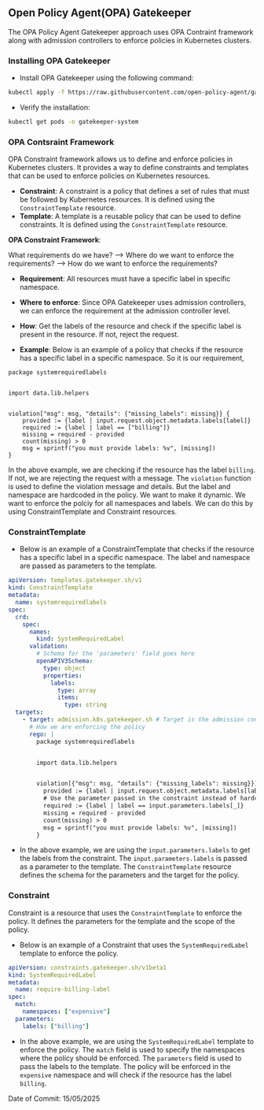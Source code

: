 ## Open Policy Agent(OPA) Gatekeeper

The OPA Policy Agent Gatekeeper approach uses OPA Contraint framework along with admission controllers to enforce policies in Kubernetes clusters. 

### Installing OPA Gatekeeper

- Install OPA Gatekeeper using the following command:
```bash
kubectl apply -f https://raw.githubusercontent.com/open-policy-agent/gatekeeper/v3.14.0/deploy/gatekeeper
```
- Verify the installation:
```bash
kubectl get pods -n gatekeeper-system
```

### OPA Contsraint Framework

OPA Constraint framework allows us to define and enforce policies in Kubernetes clusters. It provides a way to define constraints and templates that can be used to enforce policies on Kubernetes resources.
- **Constraint**: A constraint is a policy that defines a set of rules that must be followed by Kubernetes resources. It is defined using the `ConstraintTemplate` resource.
- **Template**: A template is a reusable policy that can be used to define constraints. It is defined using the `ConstraintTemplate` resource.

**OPA Constraint Framework**:

What requirements do we have? --> Where do we want to enforce the requirements? --> How do we want to enforce the requirements?<br>

- **Requirement**: All resources must have a specific label in specific namespace.
- **Where to enforce**: Since OPA Gatekeeper uses admission controllers, we can enforce the requirement at the admission controller level.
- **How**: Get the labels of the resource and check if the specific label is present in the resource. If not, reject the request.

- **Example**: Below is an example of a policy that checks if the resource has a specific label in a specific namespace. So it is our requirement,
```rego
package systemrequiredlabels


import data.lib.helpers


violation["msg": msg, "details": {"missing_labels": missing}} {
    provided := {label | input.request.object.metadata.labels[label]}
    required := {label | label == ["billing"]}
    missing = required - provided
    count(missing) > 0
    msg = sprintf("you must provide labels: %v", [missing])
}
```

In the above example, we are checking if the resource has the label `billing`. If not, we are rejecting the request with a message. The `violation` function is used to define the violation message and details. But the label and namespace are hardcoded in the policy. We want to make it dynamic. We want to enforce the polciy for all namespaces and labels. We can do this by using ConstraintTemplate and Constraint resources.

### ConstraintTemplate

- Below is an example of a ConstraintTemplate that checks if the resource has a specific label in a specific namespace. The label and namespace are passed as parameters to the template.

```yaml
apiVersion: templates.gatekeeper.sh/v1
kind: ConstraintTemplate
metadata:
  name: systemrequiredlabels
spec:
  crd:
    spec:
      names:
        kind: SystemRequiredLabel
      validation:
        # Schema for the 'parameters' field goes here
        openAPIV3Schema:
          type: object
          properties:
            labels:
              type: array
              items:
                type: string
  targets:
    - target: admission.k8s.gatekeeper.sh # Target is the admission controller(Where we want to enforce the policy)
      # How we are enforcing the policy 
      rego: |
        package systemrequiredlabels


        import data.lib.helpers


        violation[{"msg": msg, "details": {"missing_labels": missing}}] {
          provided := {label | input.request.object.metadata.labels[label]}
          # Use the parameter passed in the constraint instead of hardcoding
          required := {label | label == input.parameters.labels[_]}
          missing = required - provided
          count(missing) > 0
          msg = sprintf("you must provide labels: %v", [missing])
        }
```

- In the above example, we are using the `input.parameters.labels` to get the labels from the constraint. The `input.parameters.labels` is passed as a parameter to the template. The `ConstraintTemplate` resource defines the schema for the parameters and the target for the policy.

### Constraint

Constraint is a resource that uses the `ConstraintTemplate` to enforce the policy. It defines the parameters for the template and the scope of the policy.
- Below is an example of a Constraint that uses the `SystemRequiredLabel` template to enforce the policy.

```yaml
apiVersion: constraints.gatekeeper.sh/v1beta1
kind: SystemRequiredLabel
metadata:
  name: require-billing-label
spec:
  match:
    namespaces: ["expensive"]
  parameters:
    labels: ["billing"]
```
- In the above example, we are using the `SystemRequiredLabel` template to enforce the policy. The `match` field is used to specify the namespaces where the policy should be enforced. The `parameters` field is used to pass the labels to the template. The policy will be enforced in the `expensive` namespace and will check if the resource has the label `billing`.

Date of Commit: 15/05/2025